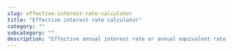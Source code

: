 ```yaml
---
slug: effective-interest-rate-calculator
title: "Effective interest rate calculator"
category: ""
subcategory: ""
description: "Effective annual interest rate or annual equivalent rate calculator."
---
```


